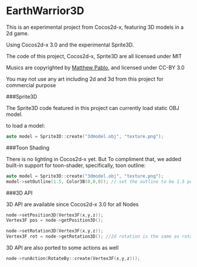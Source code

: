 EarthWarrior3D
======

This is an experimental project from Cocos2d-x, featuring 3D models in a 2d game.

Using Cocos2d-x 3.0 and the experimental Sprite3D.

The code of this project, Cocos2d-x, Sprite3D are all licensed under MIT

Musics are copyrighted by [Matthew Pablo](http://www.matthewpablo.com/), and licensed under CC-BY 3.0

You may not use any art including 2d and 3d from this project for commercial purpose


###Sprite3D


The Sprite3D code featured in this project can currently load static OBJ model.

to load a model:
```c++
auto model = Sprite3D::create("3dmodel.obj", "texture.png");
```

###Toon Shading

There is no lighting in Cocos2d-x yet. But
To compliment that, we added built-in support for toon-shader, specifically, toon outline:
```c++
auto model = Sprite3D::create("3dmodel.obj", "texture.png");
model->setOutline(1.5, Color3B(0,0,0)); // set the outline to be 1.5 point wide, and black
```


###3D API

3D API are available since Cocos2d-x 3.0 for all Nodes

```c++
node->setPosition3D(Vertex3F(x,y,z));
Vertex3F pos = node->getPosition3D();

node->setRotation3D(Vertex3F(x,y,z));
Vertex3F rot = node->getRotation3D(); //2d rotation is the same as rotating in z axis
```
3D API are also ported to some actions as well
```c++
node->runAction(RotateBy::create(Vertex3F(x,y,z)));
```
